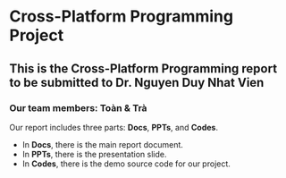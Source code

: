 # Cross-Platform Programming Project

## This is the Cross-Platform Programming report to be submitted to Dr. Nguyen Duy Nhat Vien

### Our team members: Toàn & Trà

Our report includes three parts: **Docs**, **PPTs**, and **Codes**.

- In **Docs**, there is the main report document.  
- In **PPTs**, there is the presentation slide.  
- In **Codes**, there is the demo source code for our project.

